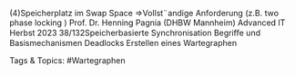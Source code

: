 (4)Speicherplatz im Swap Space
⇒Vollst¨andige Anforderung (z.B. two phase locking )
Prof. Dr. Henning Pagnia (DHBW Mannheim) Advanced IT Herbst 2023 38/132Speicherbasierte Synchronisation Begriﬀe und Basismechanismen
Deadlocks
Erstellen eines Wartegraphen

   Tags & Topics:
   #Wartegraphen